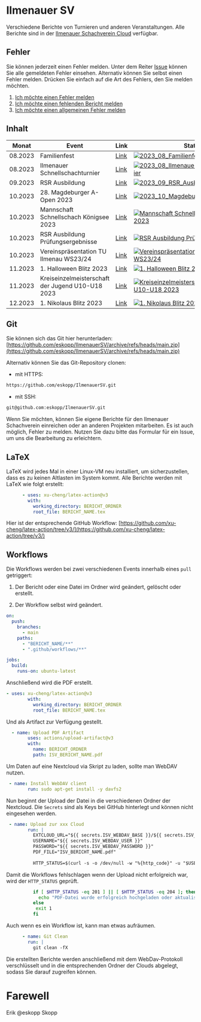 # Ilmenauer SV
Verschiedene Berichte von Turnieren und anderen Veranstaltungen. Alle Berichte sind in der [Ilmenauer Schachverein Cloud](https://cloud.ilmenauer-schachverein.de) verfügbar.  

## Fehler 
Sie können jederzeit einen Fehler melden. Unter dem Reiter [Issue](https://github.com/eskopp/IlmenauerSV/issues) können Sie alle gemeldeten Fehler einsehen. Alternativ können Sie selbst einen Fehler melden. Drücken Sie einfach auf die Art des Fehlers, den Sie melden möchten.
1. [Ich möchte einen Fehler melden](https://github.com/eskopp/IlmenauerSV/issues/new?assignees=&labels=bug&projects=&template=fehler_melden.md&title=%5BFEHLER%5D+)
2. [Ich möchte einen fehlenden Bericht melden](https://github.com/eskopp/IlmenauerSV/issues/new?assignees=&labels=fehlt&projects=&template=new_bericht.md&title=%5BFEHLT%5D+)
3. [Ich möchte einen allgemeinen Fehler melden](https://github.com/eskopp/IlmenauerSV/issues/new) 


## Inhalt
| Monat   | Event                                  | Link                                                  | Status                                                                                                                    |
|---------|----------------------------------------|-------------------------------------------------------|---------------------------------------------------------------------------------------------------------------------------|
| 08.2023 | Familienfest                           | [Link](2023_08_Familienfest)                         | [![2023_08_Familienfest ](https://github.com/eskopp/IlmenauerSV/actions/workflows/2023_08_Familienfest.yml/badge.svg)](https://github.com/eskopp/IlmenauerSV/actions/workflows/2023_08_Familienfest.yml)             |
| 08.2023 | Ilmenauer Schnellschachturnier         | [Link](2023_08_Ilmenauer_Schnellschachturnier)      | [![2023_08_Ilmenauer_Schnellschachturnier ](https://github.com/eskopp/IlmenauerSV/actions/workflows/2023_08_Ilmenauer_Schnellschachturnier.yml/badge.svg)](https://github.com/eskopp/IlmenauerSV/actions/workflows/2023_08_Ilmenauer_Schnellschachturnier.yml)   |
| 09.2023 | RSR Ausbildung                         | [Link](2023_09_RSR_Ausbildung)                      | [![2023_09_RSR_Ausbildung](https://github.com/eskopp/IlmenauerSV/actions/workflows/2023_09_RSR_Ausbildung.yml/badge.svg)](https://github.com/eskopp/IlmenauerSV/actions/workflows/2023_09_RSR_Ausbildung.yml)               |
| 10.2023 | 28. Magdeburger A-Open 2023            | [Link](2023_10_Magdeburg_Open_28)                  | [![2023_10_Magdeburg_Open_28](https://github.com/eskopp/IlmenauerSV/actions/workflows/2023_10_Magdeburg_Open_28.yml/badge.svg)](https://github.com/eskopp/IlmenauerSV/actions/workflows/2023_10_Magdeburg_Open_28.yml)     |
| 10.2023 | Mannschaft Schnellschach Königsee 2023 | [Link](2023_10_Mannschaftsschnellschachpokal-Schach-Königssee) | [![Mannschaft Schnellschach Königsee 2023](https://github.com/eskopp/IlmenauerSV/actions/workflows/2023_10_Mannschaftsschnellschachpokal-Schach-Königssee.yml/badge.svg)](https://github.com/eskopp/IlmenauerSV/actions/workflows/2023_10_Mannschaftsschnellschachpokal-Schach-Königssee.yml) |
| 10.2023 | RSR Ausbildung Prüfungsergebnisse      | [Link](2023_10_RSR_Ausbildung_Nachtrag)            | [![RSR Ausbildung Prüfungsergebnisse](https://github.com/eskopp/IlmenauerSV/actions/workflows/2023_10_RSR_Ausbildung_Nachtrag.yml/badge.svg)](https://github.com/eskopp/IlmenauerSV/actions/workflows/2023_10_RSR_Ausbildung_Nachtrag.yml) |
| 10.2023 | Vereinspräsentation TU Ilmenau WS23/24 | [Link](2023_10_Vereinspräsentation_TUIlmenau_WS2324) | [![Vereinspräsentation TU Ilmenau WS23/24](https://github.com/eskopp/IlmenauerSV/actions/workflows/2023_10_Vereinspräsentation_TUIlmenau_WS2324.yml/badge.svg)](https://github.com/eskopp/IlmenauerSV/actions/workflows/2023_10_Vereinspräsentation_TUIlmenau_WS2324.yml) |
| 11.2023 | 1. Halloween Blitz 2023                | [Link](2023_11_Halloween_Blitz)                   | [![1. Halloween Blitz 2023](https://github.com/eskopp/IlmenauerSV/actions/workflows/2023_11_Halloween_Blitz.yml/badge.svg)](https://github.com/eskopp/IlmenauerSV/actions/workflows/2023_11_Halloween_Blitz.yml) |
| 11.2023 | Kreiseinzelmeisterschaft der Jugend U10-U18 2023 | [Link](2023_11_KJEM_IK)                   | [![Kreiseinzelmeisterschaft der Jugend U10-U18 2023](https://github.com/eskopp/IlmenauerSV/actions/workflows/2023_11_KJEM_IK.yml/badge.svg)](https://github.com/eskopp/IlmenauerSV/actions/workflows/2023_11_KJEM_IK.yml) |
| 12.2023 | 1. Nikolaus Blitz 2023                 | [Link](2023_12_Nikolaus_Blitz)                   | [![1. Nikolaus Blitz 2023](https://github.com/eskopp/IlmenauerSV/actions/workflows/2023_12_Nikolaus_Blitz.yml/badge.svg)](https://github.com/eskopp/IlmenauerSV/actions/workflows/2023_12_Nikolaus_Blitz.yml) |



## Git 
Sie können sich das Git hier herunterladen: [https://github.com/eskopp/IlmenauerSV/archive/refs/heads/main.zip](https://github.com/eskopp/IlmenauerSV/archive/refs/heads/main.zip)

Alternativ können Sie das Git-Repository clonen:

- mit HTTPS: 
```bash
https://github.com/eskopp/IlmenauerSV.git
```

- mit SSH:

```bash
git@github.com:eskopp/IlmenauerSV.git
```


Wenn Sie möchten, können Sie eigene Berichte für den Ilmenauer Schachverein einreichen oder an anderen Projekten mitarbeiten. Es ist auch möglich, Fehler zu melden. Nutzen Sie dazu bitte das Formular für ein Issue, um uns die Bearbeitung zu erleichtern.

## LaTeX
LaTeX wird jedes Mal in einer Linux-VM neu installiert, um sicherzustellen, dass es zu keinen Altlasten im System kommt. Alle Berichte werden mit LaTeX wie folgt erstellt:
```yml
      - uses: xu-cheng/latex-action@v3
        with:
          working_directory: BERICHT_ORDNER
          root_file: BERICHT_NAME.tex
```

Hier ist der entsprechende GitHub Workflow: [https://github.com/xu-cheng/latex-action/tree/v3/](https://github.com/xu-cheng/latex-action/tree/v3/)


## Workflows
Die Workflows werden bei zwei verschiedenen Events innerhalb eines ``pull`` getriggert:

1. Der Bericht oder eine Datei im Ordner wird geändert, gelöscht oder erstellt.

2. Der Workflow selbst wird geändert.

```yml
on:
  push:
    branches:
      - main
    paths:
      - "BERICHT_NAME/**"
      - ".github/workflows/**"

jobs:
  build:
    runs-on: ubuntu-latest
```
Anschließend wird die PDF erstellt.

```yml
- uses: xu-cheng/latex-action@v3
        with:
          working_directory: BERICHT_ORDNER
          root_file: BERICHT_NAME.tex
```

 Und als Artifact zur Verfügung gestellt.
```yml
  - name: Upload PDF Artifact
        uses: actions/upload-artifact@v3
        with:
          name: BERICHT_ORDNER
          path: ISV_BERICHT_NAME.pdf
```

Um Daten auf eine Nextcloud via Skript zu laden, sollte man WebDAV nutzen.

```yml
 - name: Install WebDAV client
        run: sudo apt-get install -y davfs2
```

Nun beginnt der Upload der Datei in die verschiedenen Ordner der Nextcloud. Die ``Secrets`` sind als Keys bei GitHub hinterlegt und können nicht eingesehen werden.
```yml
 - name: Upload zur xxx Cloud
        run: |
          EXTCLOUD_URL="${{ secrets.ISV_WEBDAV_BASE }}/${{ secrets.ISV_WEBDAV_PATH }}/"
          USERNAME="${{ secrets.ISV_WEBDAV_USER }}"
          PASSWORD="${{ secrets.ISV_WEBDAV_PASSWORD }}"
          PDF_FILE="ISV_BERICHT_NAME.pdf"
          
          HTTP_STATUS=$(curl -s -o /dev/null -w "%{http_code}" -u "$USERNAME:$PASSWORD" -T "$PDF_FILE" "$EXTCLOUD_URL")
```

Damit die Workflows fehlschlagen wenn der Upload nicht erfolgreich war, wird der ``HTTP_STATUS`` geprüft.

```bash
          if [ $HTTP_STATUS -eq 201 ] || [ $HTTP_STATUS -eq 204 ]; then
            echo "PDF-Datei wurde erfolgreich hochgeladen oder aktualisiert."
          else
           exit 1
          fi
```

Auch wenn es ein Workflow ist, kann man etwas aufräumen. 
```yml
      - name: Git Clean
        run: |
          git clean -fX
```

Die erstellten Berichte werden anschließend mit dem WebDav-Protokoll verschlüsselt und in die entsprechenden Ordner der Clouds abgelegt, sodass Sie darauf zugreifen können.


# Farewell
Erik @eskopp Skopp
